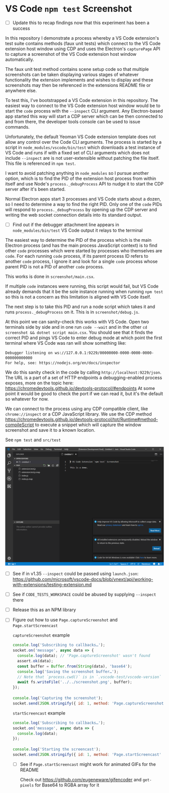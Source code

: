 # VS Code `npm test` Screenshot

- [ ] Update this to recap findings now that this experiment has been a success

In this repository I demonstrate a process whereby a VS Code extension's test suite contains methods (faux unit tests)
which connect to the VS Code extension host window using CDP and uses the Electron's `capturePage` API to capture a
screenshot of the VS Code extension host window automatically.

The faux unit test method contains scene setup code so that multiple screenshots can be taken displaying various stages
of whatever functionality the extension implements and wishes to display and these screenshots may then be referenced in
the extensions README file or anywhere else.

To test this, I've bootstrapped a VS Code extension in this repository. The easiest way to connect to the VS Code extension
host window would be to start the `code` process with the `--inspect` CLI argument. Any Electron-based app started this way
will start a CDP server which can be then connected to and from there, the developer tools console can be used to issue
commands.

Unfortunately, the default Yeoman VS Code extension template does not allow any control over the Code CLI arguments. The
process is started by a script in `node_modules/vscode/bin/test` which downloads a test instance of VS Code and runs if with
a fixed set of CLI arguments which does not include `--inspect` are is not user-extensible without patching the file itself.
This file is referenced in `npm test`.

I want to avoid patching anything in `node_modules` so I pursue another option, which is to find the PID of the extension
host process from within itself and use Node's `process._debugProcess` API to nudge it to start the CDP server after it's
been started.

Normal Electron apps start 3 processes and VS Code starts about a dozen, so I need to determine a way to find the right PID.
Only one of the `code` PIDs will respond to `process._debugProcess` by opening up the CDP server and writing the web socket
connection details into its standard output.

- [ ] Find out if the debugger attachment line appears in `node_modules/bin/test` VS Code output it relays to the terminal

The easiest way to determine the PID of the process which is the main Electron process (and has the main process JavaScript
context) is to find other `code` processes which were started by processes who themselves are `code`. For each running `code`
process, if its parent process ID refers to another `code` process, I ignore it and look for a single `code` process whose
parent PID is not a PID of another `code` process.

This works is done in `screenshot/main.csx`.

If multiple `code` instances were running, this script would fail, but VS Code already demands that it be the sole instance
running when running `npm test` so this is not a concern as this limitation is aligned with VS Code itself.

The next step is to take this PID and run a node script which takes it and runs `process._debugProcess` on it.
This is in `screenshot/debug.js`.

At this point we can sanity-check this works with VS Code. Open two terminals side by side and in one run `code --wait` and
in the other `cd screenshot && dotnet script main.csx`. You should see that it finds the correct PID and pings VS Code to
enter debug mode at which point the first terminal where VS Code was ran will show something like:

```
Debugger listening on ws://127.0.0.1:9229/00000000-0000-0000-0000-000000000000
For help, see: https://nodejs.org/en/docs/inspector
```

We do this sanity check in the code by calling `http://localhost:9229/json`.
The URL is a part of a set of HTTP endpoints a debugging-enabled process exposes, more on the topic here:
https://chromedevtools.github.io/devtools-protocol/#endpoints
At some point it would be good to check the port if we can read it, but it's the default so whatever for now.

We can connect to the process using any CDP compatible client, like `chrome://inspect` or a CDP JavaScript library.
We use the CDP method https://chromedevtools.github.io/devtools-protocol/tot/Runtime#method-compileScript to execute a
snippet which will capture the window screenshot and save it to a known location.

See `npm test` and `src/test`

![](screenshot.png)

- [ ] See if in v1.35 `--inspect` could be passed using `launch.json`:
  https://github.com/microsoft/vscode-docs/blob/vnext/api/working-with-extensions/testing-extension.md

- [ ] See if `CODE_TESTS_WORKSPACE` could be abused by supplying `--inspect` there
- [ ] Release this as an NPM library

- [ ] Figure out how to use `Page.captureScreenshot` and `Page.startScreencast`
  
  `captureScreenshot` example
  ```javascript
  console.log('Subscribing to callbacks…');
  socket.on('message', async data => {
    console.log(data); // 'Page.captureScreenshot' wasn't found
    assert.ok(data);
    const buffer = Buffer.from(String(data), 'base64');
    console.log('Saving the screenshot buffer…');
    // Note that `process.cwd()` is in `.vscode-test/vscode-version`
    await fs.writeFile('../../screenshot.png', buffer);
  });

  console.log('Capturing the screenshot');
  socket.send(JSON.stringify({ id: 1, method: 'Page.captureScreenshot' }));
  ```

  `startScreencast` example
  ```javascript
  console.log('Subscribing to callbacks…');
  socket.on('message', async data => {
    console.log(data);
  });

  console.log('Starting the screencast');
  socket.send(JSON.stringify({ id: 1, method: 'Page.startScreencast' }));
  ```

  - [ ] See if `Page.startScreencast` might work for animated GIFs for the README
        
    Check out https://github.com/eugeneware/gifencoder and `get-pixels` for Base64 to RGBA array for it
